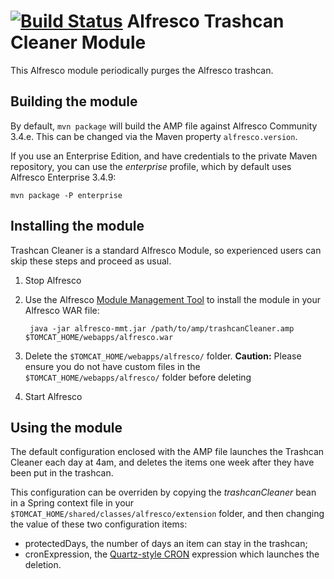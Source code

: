 [![Build Status](https://buildhive.cloudbees.com/job/atolcd/job/alfresco-trashcan-cleaner/badge/icon)](https://buildhive.cloudbees.com/job/atolcd/job/alfresco-trashcan-cleaner/)
Alfresco Trashcan Cleaner Module
================================

This Alfresco module periodically purges the Alfresco trashcan.

Building the module
-------------------
By default, `mvn package` will build the AMP file against Alfresco Community 3.4.e. This can be changed via the Maven property `alfresco.version`.

If you use an Enterprise Edition, and have credentials to the private Maven repository, you can use the *enterprise* profile, which by default uses Alfresco Enterprise 3.4.9:

    mvn package -P enterprise

Installing the module
---------------------
Trashcan Cleaner is a standard Alfresco Module, so experienced users can skip these steps and proceed as usual.

1. Stop Alfresco
2. Use the Alfresco [Module Management Tool](http://wiki.alfresco.com/wiki/Module_Management_Tool) to install the module in your Alfresco WAR file:

        java -jar alfresco-mmt.jar /path/to/amp/trashcanCleaner.amp $TOMCAT_HOME/webapps/alfresco.war
    
3. Delete the `$TOMCAT_HOME/webapps/alfresco/` folder.
**Caution:** Please ensure you do not have custom files in the `$TOMCAT_HOME/webapps/alfresco/` folder before deleting
4. Start Alfresco

Using the module
---------------------
The default configuration enclosed with the AMP file launches the Trashcan Cleaner each day at 4am, and deletes the items one week after they have been put in the trashcan.

This configuration can be overriden by copying the *trashcanCleaner* bean in a Spring context file in your `$TOMCAT_HOME/shared/classes/alfresco/extension` folder, and then changing the value of these two configuration items:

* protectedDays, the number of days an item can stay in the trashcan;
* cronExpression, the [Quartz-style CRON](http://wiki.alfresco.com/wiki/Scheduled_Actions#Cron_Explained) expression which launches the deletion.